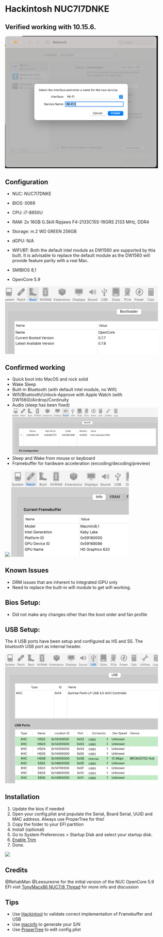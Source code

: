 # Hackintosh NUC7I7DNKE

## Verified working with 10.15.6.
![](https://github.com/extric99/Hackintosh-NUC7I7DNKE/blob/master/screenshot/Screenshot_Info.png)

## Configuration
- NUC: NUC7I7DNKE
- BIOS: 0069
- CPU: i7-8650U 
- RAM: 2x 16GB G.Skill Ripjaws F4-2133C15S-16GRS 2133 MHz, DDR4
- Storage: m.2 WD GREEN 256GB 
- dGPU: N/A 
- WIFI/BT: Both the default intel module as DW1560 are supported by this built. It is advisable to replace the default module as the DW1560 will provide feature parity with a real Mac.

- SMIBIOS 8,1
- OpenCore 5.9

![](https://github.com/extric99/Hackintosh-NUC7I7DNKE/blob/master/screenshot/Screenshot_OC.png)

## Confirmed working
- Quick boot into MacOS and rock solid
- Wake Sleep
- Built-in Bluetooth (with default intel module, no Wifi)
- Wifi/Bluetooth/Unlock-Approve with Apple Watch (with DW1560)/Airdrop/Continuity
- Audio (sleep has been fixed)
![](https://github.com/extric99/Hackintosh-NUC7I7DNKE/blob/master/screenshot/Screenshot_Audio.png)
- Sleep and Wake from mouse or keyboard
- Framebuffer for hardware acceleration (encoding/decoding/preview)

![](https://github.com/extric99/Hackintosh-NUC7I7DNKE/blob/master/screenshot/Screenshot_Hackintool_1.png)
![](https://github.com/extric99/Hackintosh-NUC7I7DNKE/blob/master/screenshot/Screenshot%20Framebuffer.png)


## Known Issues
- DRM issues that are inherent to integrated iGPU only
- Need to replace the built-in wifi module to get wifi working. 


## Bios Setup:

- Did not make any changes other than the boot order and fan profile

## USB Setup:

The 4 USB ports have been setup and configured as HS and SS. The bluetooth USB port as internal header. 


![](https://github.com/extric99/Hackintosh-NUC7I7DNKE/blob/master/screenshot/Screenshot_USB.png)

## Installation
1. Update the bios if needed
2. Open your config.plist and populate the Serial, Board Serial, UUID and MAC address. Always use ProperTree for this!
3. Copy the folder to your EFI partition 
4. Install (optional)
5. Go to System Preferences > Startup Disk and select your startup disk.
6. [Enable Trim](https://www.howtogeek.com/222077/how-to-enable-trim-for-third-party-ssds-on-mac-os-x/)
7. Done.

![](https://github.com/extric99/Hackintosh-NUC7I7DNKE/blob/master/screenshot/Screenshot_MAC.png)

## Credits

@RehabMan
@Leesureone for the initial version of the NUC OpenCore 5.9 EFI
visit [TonyMacx86 NUC7/8 Thread](https://www.tonymacx86.com/threads/guide-intel-nuc7-nuc8-using-clover-uefi-nuc7i7bxx-nuc8i7bxx-etc.261711/) for more info and discussion


## Tips
- Use [Hackintool](http://headsoft.com.au/download/mac/Hackintool.zip) to validate correct implementation of Framebuffer and USB
- Use [macinfo](https://github.com/acidanthera/MacInfoPkg) to generate your S/N
- Use [ProperTree](https://github.com/corpnewt/ProperTree) to edit config.plist
